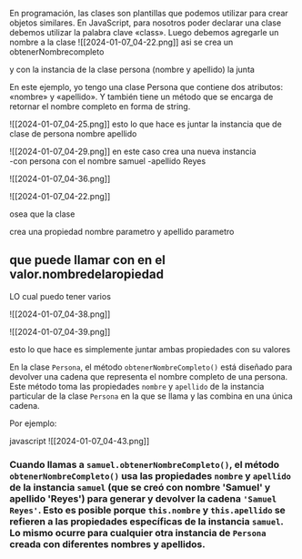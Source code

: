  En programación, las clases son plantillas que podemos utilizar para crear objetos similares. En JavaScript, para nosotros poder declarar una clase debemos utilizar la palabra clave «class». Luego debemos agregarle un nombre a la clase
 ![[2024-01-07_04-22.png]]
asi se crea  un obtenerNombrecompleto

y con la instancia de la clase persona (nombre y apellido) la junta

 En este ejemplo, yo tengo una clase Persona que contiene dos atributos: «nombre» y «apellido». Y también tiene un método que se encarga de retornar el nombre completo en forma de string.

![[2024-01-07_04-25.png]]
esto lo que hace es juntar la instancia que de clase de  persona nombre apellido


![[2024-01-07_04-29.png]]
en este caso crea una nueva instancia  
-con persona con el nombre samuel 
 -apellido Reyes
 
![[2024-01-07_04-36.png]]

![[2024-01-07_04-22.png]]

osea que la clase

crea una propiedad nombre  parametro y apellido parametro

## que puede llamar con en el valor.nombredelaropiedad


LO cual puedo tener varios


![[2024-01-07_04-38.png]]


![[2024-01-07_04-39.png]]

esto lo que hace es simplemente juntar ambas propiedades con su valores

En la clase `Persona`, el método `obtenerNombreCompleto()` está diseñado para devolver una cadena que representa el nombre completo de una persona. Este método toma las propiedades `nombre` y `apellido` de la instancia particular de la clase `Persona` en la que se llama y las combina en una única cadena.

Por ejemplo:

javascript
![[2024-01-07_04-43.png]]

### Cuando llamas a `samuel.obtenerNombreCompleto()`, el método `obtenerNombreCompleto()` usa las propiedades `nombre` y `apellido` de la instancia `samuel` (que se creó con nombre 'Samuel' y apellido 'Reyes') para generar y devolver la cadena `'Samuel Reyes'`. Esto es posible porque `this.nombre` y `this.apellido` se refieren a las propiedades específicas de la instancia `samuel`. Lo mismo ocurre para cualquier otra instancia de `Persona` creada con diferentes nombres y apellidos.
